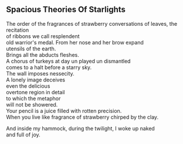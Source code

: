 Spacious Theories Of Starlights
-------------------------------
The order of the fragrances of strawberry conversations of leaves, the recitation  
of ribbons we call resplendent  
old warrior's medal. From her nose and her brow expand  
utensils of the earth.  
Brings all the abducts fleshes.  
A chorus of turkeys at day un played un dismantled  
comes to a halt before a starry sky.  
The wall imposes nessecity.  
A lonely image deceives  
even the delicious  
overtone region in detail  
to which the metaphor  
will not be showered.  
Your pencil is a juice filled with rotten precision.  
When you live like fragrance of strawberry chirped by the clay.  
  
And inside my hammock, during the twilight, I woke up naked  
and full of joy.  
